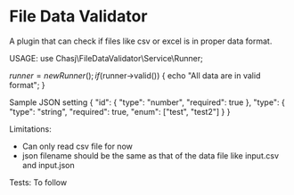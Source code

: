 # File Data Validator

A plugin that can check if files like csv or excel is in proper data format.

USAGE:
use Chasj\FileDataValidator\Service\Runner;

$runner = new Runner();
if ($runner->valid()) {
    echo "All data are in valid format";
}

Sample JSON setting
{
    "id": {
        "type": "number",
        "required": true
    },
    "type": {
        "type": "string",
        "required": true,
        "enum": ["test", "test2"]
    }
}


Limitations:
- Can only read csv file for now
- json filename should be the same as that of the data file like input.csv and input.json

Tests:
To follow
